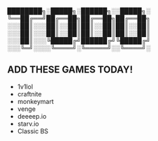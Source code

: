████████╗░█████╗░██████╗░░█████╗░
╚══██╔══╝██╔══██╗██╔══██╗██╔══██╗
░░░██║░░░██║░░██║██║░░██║██║░░██║
░░░██║░░░██║░░██║██║░░██║██║░░██║
░░░██║░░░╚█████╔╝██████╔╝╚█████╔╝
░░░╚═╝░░░░╚════╝░╚═════╝░░╚════╝░

ADD THESE GAMES TODAY!
---------------------------------
- 1v1lol
- craftnite
- monkeymart
- venge
- deeeep.io
- starv.io
- Classic BS
